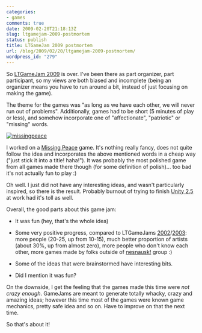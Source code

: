 ```yaml
---
categories:
- games
comments: true
date: 2009-02-20T21:18:13Z
slug: ltgamejam-2009-postmortem
status: publish
title: LTGameJam 2009 postmortem
url: /blog/2009/02/20/ltgamejam-2009-postmortem/
wordpress_id: "279"
---
```


So [LTGameJam 2009](http://ltgamejam.org/2009/) is over. I've been there as part organizer, part participant, so my views are both biased and incomplete (being an organizer means you have to run around a bit, instead of just focusing on making the game).

The theme for the games was "as long as we have each other, we will never run out of problems". Additionally, games had to be short (5 minutes of play or less), and somehow incorporate one of "affectionate", "patriotic" or "missing" words.

[![missingpeace](http://aras-p.info/blog/wp-content/uploads/2009/02/missingpeace-150x150.jpg)](http://ltgamejam.org/2009/games.html#missingpeace)

I worked on a [Missing Peace](http://ltgamejam.org/2009/games.html#missingpeace) game. It's nothing really fancy, does not quite follow the idea and incorporates the above mentioned words in a cheap way ("just stick it into a title! haha!"). It was probably the most polished game from all games made there though (for some definition of polish)... too bad it's not actually fun to play :) 

Oh well. I just did not have any interesting ideas, and wasn't particularly inspired, so there is the result. Probably burnout of trying to finish [Unity 2.5](http://unity3d.com/unity/coming-soon/unity-2.5.html) at work had it's toll as well.

Overall, the good parts about this game jam:




  * It was fun (hey, that's the whole idea)


  * Some very positive progress, compared to LTGameJams [2002](http://ltgamejam.org/2002/)/[2003](http://ltgamejam.org/2003/): more people (20-25, up from 10-15), much better proportion of artists (about 30%, up from almost zero), more people who don't know each other, more games made by folks outside of [nesnausk!](http://nesnausk.org/) group :)


  * Some of the ideas that were brainstormed have interesting bits.


  * Did I mention it was fun?



On the downside, I get the feeling that the games made this time were _not crazy enough_. GameJams are meant to generate totally whacky, crazy and amazing ideas; however this time most of the games were known game mechanics, pretty safe idea and so on. Have to improve on that the next time.

So that's about it!
